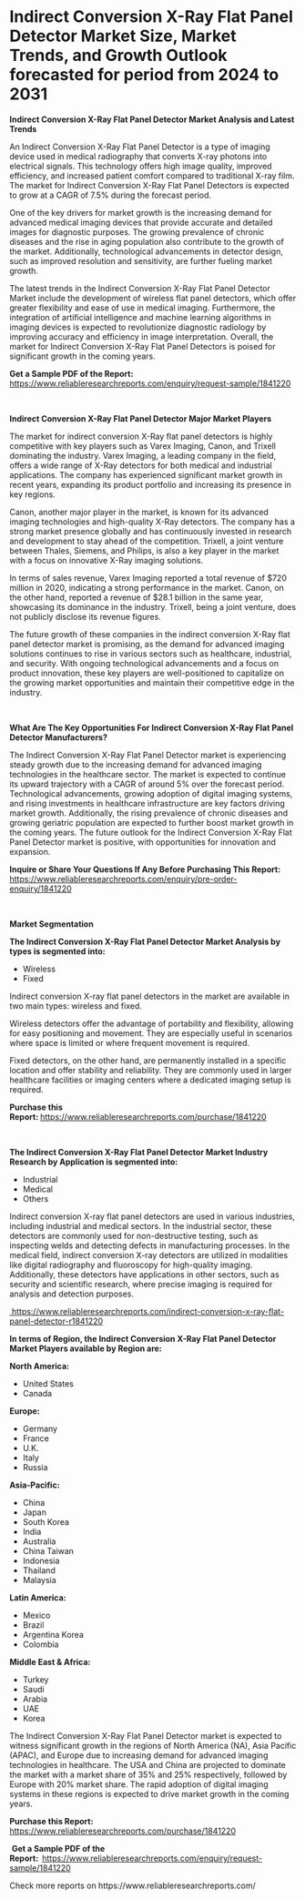 <p><h1>Indirect Conversion X-Ray Flat Panel Detector Market Size, Market Trends, and Growth Outlook forecasted for period from 2024 to 2031</h1></p><p><strong>Indirect Conversion X-Ray Flat Panel Detector Market Analysis and Latest Trends</strong></p>
<p><p>An Indirect Conversion X-Ray Flat Panel Detector is a type of imaging device used in medical radiography that converts X-ray photons into electrical signals. This technology offers high image quality, improved efficiency, and increased patient comfort compared to traditional X-ray film. The market for Indirect Conversion X-Ray Flat Panel Detectors is expected to grow at a CAGR of 7.5% during the forecast period.</p><p>One of the key drivers for market growth is the increasing demand for advanced medical imaging devices that provide accurate and detailed images for diagnostic purposes. The growing prevalence of chronic diseases and the rise in aging population also contribute to the growth of the market. Additionally, technological advancements in detector design, such as improved resolution and sensitivity, are further fueling market growth.</p><p>The latest trends in the Indirect Conversion X-Ray Flat Panel Detector Market include the development of wireless flat panel detectors, which offer greater flexibility and ease of use in medical imaging. Furthermore, the integration of artificial intelligence and machine learning algorithms in imaging devices is expected to revolutionize diagnostic radiology by improving accuracy and efficiency in image interpretation. Overall, the market for Indirect Conversion X-Ray Flat Panel Detectors is poised for significant growth in the coming years.</p></p>
<p><strong>Get a Sample PDF of the Report:&nbsp;</strong> <a href="https://www.reliableresearchreports.com/enquiry/request-sample/1841220">https://www.reliableresearchreports.com/enquiry/request-sample/1841220</a></p>
<p>&nbsp;</p>
<p><strong>Indirect Conversion X-Ray Flat Panel Detector Major Market Players</strong></p>
<p><p>The market for indirect conversion X-Ray flat panel detectors is highly competitive with key players such as Varex Imaging, Canon, and Trixell dominating the industry. Varex Imaging, a leading company in the field, offers a wide range of X-Ray detectors for both medical and industrial applications. The company has experienced significant market growth in recent years, expanding its product portfolio and increasing its presence in key regions. </p><p>Canon, another major player in the market, is known for its advanced imaging technologies and high-quality X-Ray detectors. The company has a strong market presence globally and has continuously invested in research and development to stay ahead of the competition. Trixell, a joint venture between Thales, Siemens, and Philips, is also a key player in the market with a focus on innovative X-Ray imaging solutions.</p><p>In terms of sales revenue, Varex Imaging reported a total revenue of $720 million in 2020, indicating a strong performance in the market. Canon, on the other hand, reported a revenue of $28.1 billion in the same year, showcasing its dominance in the industry. Trixell, being a joint venture, does not publicly disclose its revenue figures.</p><p>The future growth of these companies in the indirect conversion X-Ray flat panel detector market is promising, as the demand for advanced imaging solutions continues to rise in various sectors such as healthcare, industrial, and security. With ongoing technological advancements and a focus on product innovation, these key players are well-positioned to capitalize on the growing market opportunities and maintain their competitive edge in the industry.</p></p>
<p>&nbsp;</p>
<p><strong>What Are The Key Opportunities For Indirect Conversion X-Ray Flat Panel Detector Manufacturers?</strong></p>
<p><p>The Indirect Conversion X-Ray Flat Panel Detector market is experiencing steady growth due to the increasing demand for advanced imaging technologies in the healthcare sector. The market is expected to continue its upward trajectory with a CAGR of around 5% over the forecast period. Technological advancements, growing adoption of digital imaging systems, and rising investments in healthcare infrastructure are key factors driving market growth. Additionally, the rising prevalence of chronic diseases and growing geriatric population are expected to further boost market growth in the coming years. The future outlook for the Indirect Conversion X-Ray Flat Panel Detector market is positive, with opportunities for innovation and expansion.</p></p>
<p><strong>Inquire or Share Your Questions If Any Before Purchasing This Report:</strong> <a href="https://www.reliableresearchreports.com/enquiry/pre-order-enquiry/1841220">https://www.reliableresearchreports.com/enquiry/pre-order-enquiry/1841220</a></p>
<p>&nbsp;</p>
<p><strong>Market Segmentation</strong></p>
<p><strong>The Indirect Conversion X-Ray Flat Panel Detector Market Analysis by types is segmented into:</strong></p>
<p><ul><li>Wireless</li><li>Fixed</li></ul></p>
<p><p>Indirect conversion X-ray flat panel detectors in the market are available in two main types: wireless and fixed. </p><p>Wireless detectors offer the advantage of portability and flexibility, allowing for easy positioning and movement. They are especially useful in scenarios where space is limited or where frequent movement is required.</p><p>Fixed detectors, on the other hand, are permanently installed in a specific location and offer stability and reliability. They are commonly used in larger healthcare facilities or imaging centers where a dedicated imaging setup is required.</p></p>
<p><strong>Purchase this Report:&nbsp;</strong><a href="https://www.reliableresearchreports.com/purchase/1841220">https://www.reliableresearchreports.com/purchase/1841220</a></p>
<p>&nbsp;</p>
<p><strong>The Indirect Conversion X-Ray Flat Panel Detector Market Industry Research by Application is segmented into:</strong></p>
<p><ul><li>Industrial</li><li>Medical</li><li>Others</li></ul></p>
<p><p>Indirect conversion X-ray flat panel detectors are used in various industries, including industrial and medical sectors. In the industrial sector, these detectors are commonly used for non-destructive testing, such as inspecting welds and detecting defects in manufacturing processes. In the medical field, indirect conversion X-ray detectors are utilized in modalities like digital radiography and fluoroscopy for high-quality imaging. Additionally, these detectors have applications in other sectors, such as security and scientific research, where precise imaging is required for analysis and detection purposes.</p></p>
<p><a href="https://www.reliableresearchreports.com/indirect-conversion-x-ray-flat-panel-detector-r1841220">&nbsp;https://www.reliableresearchreports.com/indirect-conversion-x-ray-flat-panel-detector-r1841220</a></p>
<p><strong>In terms of Region, the Indirect Conversion X-Ray Flat Panel Detector Market Players available by Region are:</strong></p>
<p>
    <p> <strong> North America: </strong>
        <ul>
            <li>United States</li>
            <li>Canada</li>
        </ul>
        </p> 
    <p> <strong> Europe: </strong>
        <ul>
            <li>Germany</li>
            <li>France</li>
            <li>U.K.</li>
            <li>Italy</li>
            <li>Russia</li>
        </ul>
        </p> 
    <p> <strong> Asia-Pacific: </strong>
        <ul>
            <li>China</li>
            <li>Japan</li>
            <li>South Korea</li>
            <li>India</li>
            <li>Australia</li>
            <li>China Taiwan</li>
            <li>Indonesia</li>
            <li>Thailand</li>
            <li>Malaysia</li>
        </ul>
        </p> 
    <p> <strong> Latin America: </strong>
        <ul>
            <li>Mexico</li>
            <li>Brazil</li>
            <li>Argentina Korea</li>
            <li>Colombia</li>
        </ul>
        </p> 
    <p> <strong> Middle East & Africa: </strong>
        <ul>
            <li>Turkey</li>
            <li>Saudi</li>
            <li>Arabia</li>
            <li>UAE</li>
            <li>Korea</li>
        </ul>
    </p>
    </p>
<p><p>The Indirect Conversion X-Ray Flat Panel Detector market is expected to witness significant growth in the regions of North America (NA), Asia Pacific (APAC), and Europe due to increasing demand for advanced imaging technologies in healthcare. The USA and China are projected to dominate the market with a market share of 35% and 25% respectively, followed by Europe with 20% market share. The rapid adoption of digital imaging systems in these regions is expected to drive market growth in the coming years.</p></p>
<p><strong>Purchase this Report: </strong><a href="https://www.reliableresearchreports.com/purchase/1841220">https://www.reliableresearchreports.com/purchase/1841220</a></p>
<p>&nbsp;<strong>Get a Sample PDF of the Report:&nbsp;&nbsp;</strong><a href="https://www.reliableresearchreports.com/enquiry/request-sample/1841220">https://www.reliableresearchreports.com/enquiry/request-sample/1841220</a></p>
<p><strong></strong></p>
<p>Check more reports on https://www.reliableresearchreports.com/</p>